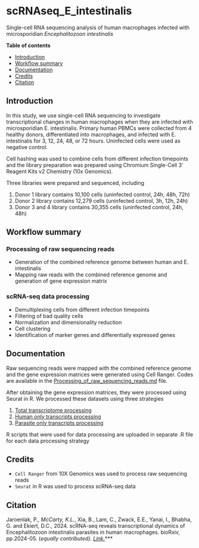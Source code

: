 # scRNAseq_E_intestinalis

Single-cell RNA sequencing analysis of human macrophages infected with microsporidian *Encephalitozoon intestinalis*

**Table of contents**
- [Introduction](https://github.com/pjaroenlak/scRNAseq_E_intestinalis/edit/main/README.md#introduction)
- [Workflow summary](https://github.com/pjaroenlak/scRNAseq_E_intestinalis/tree/main?tab=readme-ov-file#workflow-summary)
- [Documentation](https://github.com/pjaroenlak/scRNAseq_E_intestinalis/tree/main?tab=readme-ov-file#documentation)
- [Credits](https://github.com/pjaroenlak/scRNAseq_E_intestinalis/tree/main?tab=readme-ov-file#credits)
- [Citation](https://github.com/pjaroenlak/scRNAseq_E_intestinalis/tree/main?tab=readme-ov-file#citation)

## Introduction
In this study, we use single-cell RNA sequencing to investigate transcriptional changes in human macrophages when they are infected with microsporidian E. intestinalis. Primary human PBMCs were collected from 4 healthy donors, differentiated into macrophages, and infected with E. intestinalis for 3, 12, 24, 48, or 72 hours. Uninfected cells were used as negative control. 

Cell hashing was used to combine cells from different infection timepoints and the library preparation was prepared using Chromium Single-Cell 3' Reagent Kits v2 Chemistry (10x Genomics).

Three libraries were prepared and sequenced, including
1. Donor 1 library contains 10,100 cells (uninfected control, 24h, 48h, 72h)
2. Donor 2 library contains 12,279 cells (uninfected control, 3h, 12h, 24h)
3. Donor 3 and 4 library contains 30,355 cells (uninfected control, 24h, 48h)


## Workflow summary
### Processing of raw sequencing reads

- Generation of the combined reference genome between human and E. intestinalis
- Mapping raw reads with the combined reference genome and generation of gene expression matrix

### scRNA-seq data processing
- Demultiplexing cells from different infection timepoints
- Filtering of bad quality cells
- Normalization and dimensionality reduction
- Cell clustering
- Identification of marker genes and differentially expressed genes


## Documentation
Raw sequencing reads were mapped with the combined reference genome and the gene expression matrices were generated using Cell Ranger. Codes are available in the [Processing_of_raw_sequencing_reads.md](https://github.com/pjaroenlak/scRNAseq_E_intestinalis/blob/main/Processing_of_raw_sequencing_reads.md) file.

After obtaining the gene expression matrices, they were processed using Seurat in R. We processed these datasets using three strategies
1. [Total transcriptome processing](https://github.com/pjaroenlak/scRNAseq_E_intestinalis/blob/main/PJSC22_KM_Total_Transcriptome.R)
2. [Human only transcripts processing](https://github.com/pjaroenlak/scRNAseq_E_intestinalis/blob/main/PJSC20_KM_Human_Only_Transcripts.R)
3. [Parasite only transcripts processing](https://github.com/pjaroenlak/scRNAseq_E_intestinalis/blob/main/PJSC23_KM_Parasite_Only_Transcripts.R)

R scripts that were used for data processing are uploaded in separate .R file for each data processing strategy

## Credits
- `Cell Ranger` from 10X Genomics was used to process raw sequencing reads
- `Seurat` in R was used to process scRNA-seq data

## Citation
Jaroenlak, P.*, McCarty, K.L.*, Xia, B., Lam, C., Zwack, E.E., Yanai, I., Bhabha, G. and Ekiert, D.C., 2024. scRNA-seq reveals transcriptional dynamics of Encephalitozoon intestinalis parasites in human macrophages. bioRxiv, pp.2024-05. (*equally contributed). *[Link.](https://www.biorxiv.org/content/10.1101/2024.05.30.596468v1.abstract "Link.")*****
